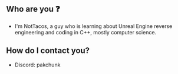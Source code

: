 ## Who are you ❓
- I'm NotTacos, a guy who is learning about Unreal Engine reverse engineering and coding in C++, mostly computer science.
## How do I contact you?
- Discord: pakchunk
